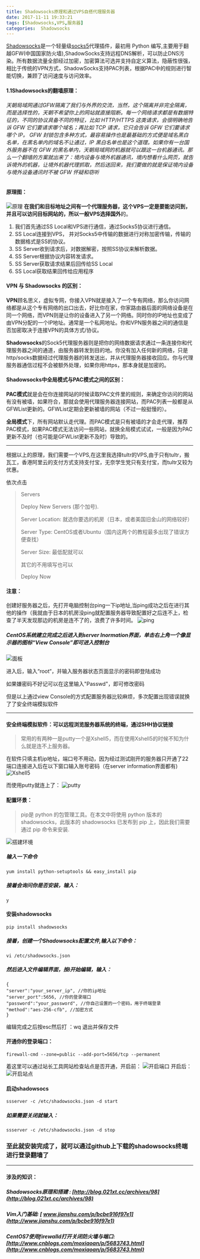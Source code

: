 ```yaml
---
title: Shadowsocks原理和通过VPS自搭代理服务器
date: 2017-11-11 19:33:21
tags: [Shadowsocks,VPS,服务器]
categories:  Shadowsocks
---
```

[Shadowsocks](https://github.com/clowwindy/shadowsocks/)是一个轻量级[socks5](https://en.wikipedia.org/wiki/SOCKS_%28protocol%29#SOCKS5)代理插件，最初用 Python 编写,主要用于翻越GFW\(中国国家防火墙\),ShadowSocks支持远程DNS解析，可以防止DNS污染。所有数据流量全部经过加密，加密算法可选并支持自定义算法，隐蔽性很强， 相比于传统的VPN方式，ShadowSocks支持PAC列表，根据PAC中的规则进行智能切换，兼顾了访问速度与访问效率。

<!--more-->
#### 1.1Shadowsocks的翻墙原理：

###### 天朝局域网通过GFW隔离了我们与外界的交流，当然，这个隔离并非完全隔离，而是选择性的，天朝不希望你上的网站就直接阻断。每一个网络请求都是有数据特征的，不同的协议具备不同的特征，比如 HTTP/HTTPS 这类请求，会很明确地告诉 GFW 它们要请求哪个域名；再比如 TCP 请求，它只会告诉 GFW 它们要请求哪个 IP。 GFW 封锁包含多种方式，最容易操作也是最基础的方式便是域名黑白名单，在黑名单内的域名不让通过，IP 黑白名单也是这个道理。如果你有一台国外服务器不在 GFW 的黑名单内，天朝局域网的机器就可以跟这一台机器通讯。那么一个翻墙的方案就出来了：境内设备与境外机器通讯，境内想看什么网页，就告诉境外的机器，让境外机器代理抓取，然后送回来，我们要做的就是保证境内设备与境外设备通讯时不被 GFW 怀疑和窃听

#### 原理图：

![原理](http://yp.guohaonan.cn/Shadowsocks%E5%8E%9F%E7%90%86tu.jpg)
**在我们和目标地址之间有一个代理服务器，这个VPS一定是要能访问到，并且可以访问目标网站的，所以一般VPS选择国外**的。

1. 我们首先通过SS Local和VPS进行通信，通过Socks5协议进行通信。
2. SS Local连接到VPS， 并对Socks5中传输的数据进行对称加密传输，传输的数据格式是SS的协议。
3. SS Server收到请求后，对数据解密，按照SS协议来解析数据。
4. SS Server根据协议内容转发请求。
5. SS Server获取请求结果后回传给SS Local
6. SS Local获取结果回传给应用程序

#### VPN 与 Shadowsocks 的区别：

**VPN**顾名思义，虚拟专网，你接入VPN就是接入了一个专有网络，那么你访问网络都是从这个专有网络的出口出去，好比你在家，你家路由器后面的网络设备是在同一个网络，而VPN则是让你的设备进入了另一个网络。同时你的IP地址也变成了由VPN分配的一个IP地址。通常是一个私网地址。你和VPN服务器之间的通信是否加密取决于连接VPN的具体方式/协议。

**Shadowsocks**的Sock5代理服务器则是把你的网络数据请求通过一条连接你和代理服务器之间的通道，由服务器转发到目的地。你没有加入任何新的网络，只是http/socks数据经过代理服务器的转发送出，并从代理服务器接收回应。你与代理服务器通信过程不会被额外处理，如果你用https，那本身就是加密的。

#### Shadowsocks中全局模式与PAC模式之间的区别：

**PAC模式**就是会在你连接网站的时候读取PAC文件里的规则，来确定你访问的网站有没有被墙，如果符合，那就会使用代理服务器连接网站，而PAC列表一般都是从GFWList更新的。GFWList定期会更新被墙的网站（不过一般挺慢的）。

**全局模式**下，所有网站默认走代理。而PAC模式是只有被墙的才会走代理，推荐PAC模式，如果PAC模式无法访问一些网站，就换全局模式试试，一般是因为PAC更新不及时（也可能是GFWList更新不及时）导致的。

---

根据以上的原理，我们需要一个VPS,在这里我选择tultr的VPS,由于只有tultr，搬瓦工，香港阿里云的支付方式支持支付宝，无奈学生党只有支付宝，而tultr又较为优惠。

依次点击

> Servers
>
> Deploy New Servers \(那个加号\).
>
> Server Location: 就选你要选的机房（日本，或者美国旧金山的网络较好）
>
> Server Type: CentOS或者Ubuntu（国内这两个的教程最多出现了错误方便查找）
>
> Server Size: 最低配就可以
>
> 其它的不用填写也可以
>
> Deploy Now

#### 注意：

创建好服务器之后，先打开电脑控制台ping一下ip地址,当ping成功之后在进行其他的操作（我就由于日本的机房没ping就配置服务器导致配置好之后连不上，检查了半天发现那边的机房是连不了的，浪费了许多时间。
![ping](http://yp.guohaonan.cn/ping.png)

##### CentOS系统建立完成之后进入到server Inormation界面，单击右上角一个像显示器的图标“View Console”即可进入控制台
![面板](http://yp.guohaonan.cn/86D4C942-9CD4-472B-89FD-3EAD49837CB0.png)

进入后，输入“root“，并输入服务器状态页面显示的密码即登陆成功

如果嫌密码不好记可以在这里输入"Passwd"，即可修改密码

但是以上通过view Console的方式配置服务器比较麻烦，多次配置出现错误就换了了安全终端模拟软件

---

#### 安全终端模拟软件：可以远程浏览服务器系统的终端，通过SHH协议链接

> 常用的有两种一是putty一个是Xshell5，而在使用Xshell5的时候不知为什么就是连不上服务器。

在软件只填主机ip地址，端口号不用动，因为经过测试刚开的服务器只开通了22端口连接进入后在以下窗口输入账号密码（在server information界面都有\)
![Xshell5](http://yp.guohaonan.cn/Xshell.png)

而使用putty就连上了：
![putty](http://yp.guohaonan.cn/putty.png)

#### 配置环景：

> pip是 python 的包管理工具。在本文中将使用 python 版本的 shadowsocks，此版本的 shadowsocks 已发布到 pip 上，因此我们需要通过 pip 命令来安装.

![搭建环境](http://yp.guohaonan.cn/%E6%90%AD%E5%BB%BA%E7%8E%AF%E5%A2%83.png)

##### 输入一下命令

```
yum install python-setuptools && easy_install pip
```

##### 接着会询问你是否安装，输入：

```
y
```

#### 安装shadowsocks

```
pip install shadowsocks
```

##### 接着，创建一个Shadowsocks配置文件,输入以下命令：

```
vi /etc/shadowsocks.json
```

##### 然后进入文件编辑界面，按i开始编辑，输入：

```
{
"server":"your_server_ip", //你的ip地址
"server_port":5656, //你的登录端口
"password":"your_password", //你自己设置的一个密码，用于终端登录
"method":"aes-256-cfb", //加密方式
}
```

编辑完成之后按esc然后打 ：wq 退出并保存文件

#### 开通你的登录端口：

```
firewall-cmd --zone=public --add-port=5656/tcp --permanent
```

着这里可以通过站长工具网站检查站点是否开通，开启前：
![开启端口](http://yp.guohaonan.cn/%E5%BC%80%E5%90%AF%E7%AB%AF%E5%8F%A3.png)
开启后：
![开启站点](http://yp.guohaonan.cn/%E6%A3%80%E6%9F%A5%E7%AB%AF%E5%8F%A3.png)

#### 启动shadowsocs

```
ssserver -c /etc/shadowsocks.json -d start
```

##### 如果需要关闭就输入：

```
ssserver -c /etc/shadowsocks.json -d stop
```

### **至此就安装完成了，就可以通过github上下载的shadowsocks终端进行登录翻墙了**

---

#### 涉及的知识：

##### Shadowsocks原理和搭建 :     [http://blog.021xt.cc/archives/98](http://blog.021xt.cc/archives/98)

##### Vim入门基础:      [ www.jianshu.com/p/bcbe916f97e1](http://www.jianshu.com/p/bcbe916f97e1)

##### CentOS7使用firewalld打开关闭防火墙与端口:     [http://www.cnblogs.com/moxiaoan/p/5683743.html](http://www.cnblogs.com/moxiaoan/p/5683743.html)



